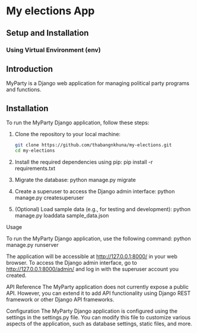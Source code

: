 # My elections App

## Setup and Installation

### Using Virtual Environment (env)

## Introduction

MyParty is a Django web application for managing political party programs and functions.

## Installation

To run the MyParty Django application, follow these steps:

1. Clone the repository to your local machine:
   ```bash
   git clone https://github.com/thabangnkhuna/my-elections.git
   cd my-elections

2. Install the required dependencies using pip:
pip install -r requirements.txt

3. Migrate the database:
python manage.py migrate

4. Create a superuser to access the Django admin interface:
python manage.py createsuperuser

5. (Optional) Load sample data (e.g., for testing and development):
python manage.py loaddata sample_data.json

Usage

To run the MyParty Django application, use the following command:
python manage.py runserver

The application will be accessible at http://127.0.0.1:8000/ in your web browser.
To access the Django admin interface, go to http://127.0.0.1:8000/admin/ and log in with the superuser account you created.

API Reference
The MyParty application does not currently expose a public API. However, you can extend it to add API functionality using Django REST framework or other Django API frameworks.

Configuration
The MyParty Django application is configured using the settings in the settings.py file. You can modify this file to customize various aspects of the application, such as database settings, static files, and more.
